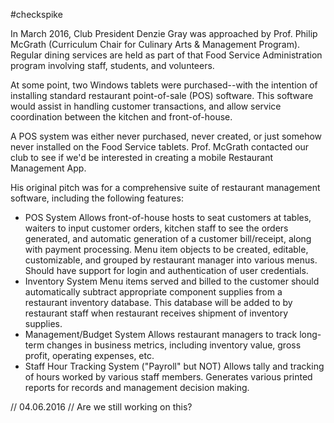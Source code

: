 #checkspike

In March 2016, Club President Denzie Gray was approached by Prof. Philip McGrath (Curriculum Chair for Culinary Arts & Management Program). Regular dining services are held as part of that Food Service Administration program involving staff, students, and volunteers.

At some point, two Windows tablets were purchased--with the intention of installing standard restaurant point-of-sale (POS) software. This software would assist in handling customer transactions, and allow service coordination between the kitchen and front-of-house.

A POS system was either never purchased, never created, or just somehow never installed on the Food Service tablets.
Prof. McGrath contacted our club to see if we'd be interested in creating a mobile Restaurant Management App.

His original pitch was for a comprehensive suite of restaurant management software, including the following features:
  - POS System
    Allows front-of-house hosts to seat customers at tables, waiters to input customer orders, kitchen staff to see the orders generated, and automatic generation of a customer bill/receipt, along with payment processing. Menu item objects to be created, editable, customizable, and grouped by restaurant manager into various menus. Should have support for login and authentication of user credentials.
  - Inventory System
    Menu items served and billed to the customer should automatically subtract appropriate component supplies from a restaurant inventory database. This database will be added to by restaurant staff when restaurant receives shipment of inventory supplies.
  - Management/Budget System
    Allows restaurant managers to track long-term changes in business metrics, including inventory value, gross profit, operating expenses, etc.
  - Staff Hour Tracking System ("Payroll" but NOT)
    Allows tally and tracking of hours worked by various staff members. Generates various printed reports for records and management decision making.
    
// 04.06.2016
// Are we still working on this?
